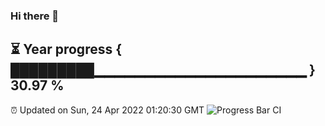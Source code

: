 ### Hi there 👋
⏳ Year progress { █████████▁▁▁▁▁▁▁▁▁▁▁▁▁▁▁▁▁▁▁▁▁ } 30.97 %
---
⏰ Updated on Sun, 24 Apr 2022 01:20:30 GMT
![Progress Bar CI](https://github.com/liununu/liununu/workflows/Progress%20Bar%20CI/badge.svg)
